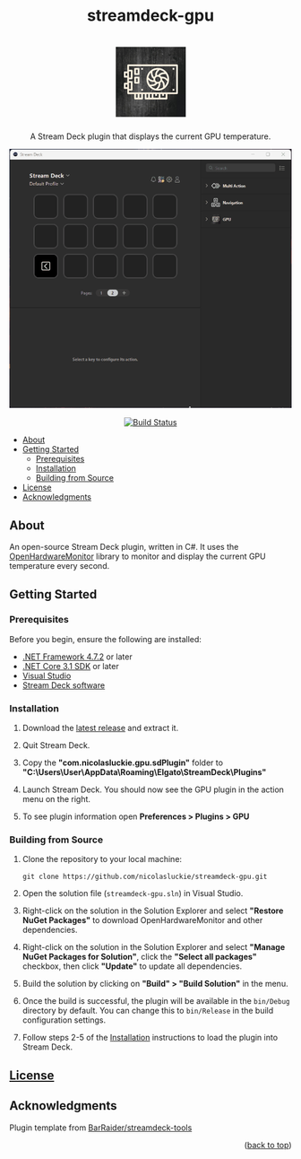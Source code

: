 <a name="readme-top"></a>
<h1 align="center">streamdeck-gpu</h1>

<h1 align="center">
  <a href="" target="_blank">
    <img src="streamdeck-gpu/gpu/Images/pluginAction@2x.png" alt="Logo" width="125" height="125">
  </a>
</h1>

<p align="center">A Stream Deck plugin that displays the current GPU temperature.</p>

![usage](/usage.gif)

<p align="center"><a href="https://github.com/nicolasluckie/streamdeck-gpu/actions/workflows/main.yml"><img src="https://github.com/nicolasluckie/streamdeck-gpu/actions/workflows/main.yml/badge.svg" alt="Build Status"></a></p>

- [About](#about)
- [Getting Started](#getting-started)
  - [Prerequisites](#prerequisites)
  - [Installation](#installation)
  - [Building from Source](#building-from-source)
- [License](#license)
- [Acknowledgments](#acknowledgments)

## About

An open-source Stream Deck plugin, written in C#. It uses the [OpenHardwareMonitor](https://openhardwaremonitor.org/) library to monitor and display the current GPU temperature every second.

## Getting Started

### Prerequisites

Before you begin, ensure the following are installed:

- [.NET Framework 4.7.2](https://dotnet.microsoft.com/en-us/download/dotnet-framework/net472) or later
- [.NET Core 3.1 SDK](https://dotnet.microsoft.com/en-us/download/dotnet) or later
- [Visual Studio](https://visualstudio.microsoft.com/downloads/)
- [Stream Deck software](https://www.elgato.com/ca/en/s/downloads)

### Installation

1. Download the [latest release](https://github.com/nicolasluckie/streamdeck-gpu/releases/) and extract it.

2. Quit Stream Deck.

3. Copy the **"com.nicolasluckie.gpu.sdPlugin"** folder to **"C:\Users\User\AppData\Roaming\Elgato\StreamDeck\Plugins\"**

4. Launch Stream Deck. You should now see the GPU plugin in the action menu on the right.

5. To see plugin information open **Preferences > Plugins > GPU**

### Building from Source

1. Clone the repository to your local machine:

    ```
    git clone https://github.com/nicolasluckie/streamdeck-gpu.git
    ```

2. Open the solution file (`streamdeck-gpu.sln`) in Visual Studio.

3. Right-click on the solution in the Solution Explorer and select **"Restore NuGet Packages"** to download OpenHardwareMonitor and other dependencies.
   
4. Right-click on the solution in the Solution Explorer and select **"Manage NuGet Packages for Solution"**, click the **"Select all packages"** checkbox, then click **"Update"** to update all dependencies.

5. Build the solution by clicking on **"Build" > "Build Solution"** in the menu.

6. Once the build is successful, the plugin will be available in the `bin/Debug` directory by default. You can change this to `bin/Release` in the build configuration settings.

7. Follow steps 2-5 of the [Installation](#installation) instructions to load the plugin into Stream Deck.

## [License](./LICENSE)

## Acknowledgments

Plugin template from [BarRaider/streamdeck-tools](https://github.com/BarRaider/streamdeck-tools)

<p align="right">(<a href="#readme-top">back to top</a>)</p>
